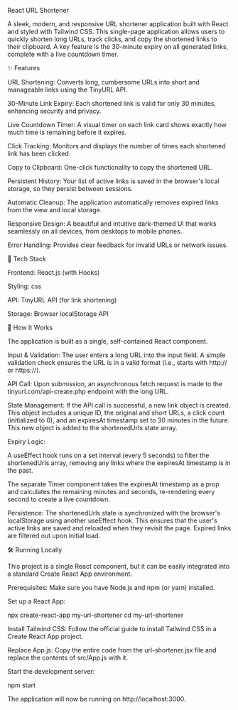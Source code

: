 React URL Shortener

A sleek, modern, and responsive URL shortener application built with React and styled with Tailwind CSS. This single-page application allows users to quickly shorten long URLs, track clicks, and copy the shortened links to their clipboard. A key feature is the 30-minute expiry on all generated links, complete with a live countdown timer.

✨ Features

URL Shortening: Converts long, cumbersome URLs into short and manageable links using the TinyURL API.

30-Minute Link Expiry: Each shortened link is valid for only 30 minutes, enhancing security and privacy.

Live Countdown Timer: A visual timer on each link card shows exactly how much time is remaining before it expires.

Click Tracking: Monitors and displays the number of times each shortened link has been clicked.

Copy to Clipboard: One-click functionality to copy the shortened URL.

Persistent History: Your list of active links is saved in the browser's local storage, so they persist between sessions.

Automatic Cleanup: The application automatically removes expired links from the view and local storage.

Responsive Design: A beautiful and intuitive dark-themed UI that works seamlessly on all devices, from desktops to mobile phones.

Error Handling: Provides clear feedback for invalid URLs or network issues.

🚀 Tech Stack

Frontend: React.js (with Hooks)

Styling: css

API: TinyURL API (for link shortening)

Storage: Browser localStorage API

🔧 How It Works

The application is built as a single, self-contained React component.

Input & Validation: The user enters a long URL into the input field. A simple validation check ensures the URL is in a valid format (i.e., starts with http:// or https://).

API Call: Upon submission, an asynchronous fetch request is made to the tinyurl.com/api-create.php endpoint with the long URL.

State Management: If the API call is successful, a new link object is created. This object includes a unique ID, the original and short URLs, a click count (initialized to 0), and an expiresAt timestamp set to 30 minutes in the future. This new object is added to the shortenedUrls state array.

Expiry Logic:

A useEffect hook runs on a set interval (every 5 seconds) to filter the shortenedUrls array, removing any links where the expiresAt timestamp is in the past.

The separate Timer component takes the expiresAt timestamp as a prop and calculates the remaining minutes and seconds, re-rendering every second to create a live countdown.

Persistence: The shortenedUrls state is synchronized with the browser's localStorage using another useEffect hook. This ensures that the user's active links are saved and reloaded when they revisit the page. Expired links are filtered out upon initial load.

🛠️ Running Locally

This project is a single React component, but it can be easily integrated into a standard Create React App environment.

Prerequisites: Make sure you have Node.js and npm (or yarn) installed.

Set up a React App:

npx create-react-app my-url-shortener
cd my-url-shortener


Install Tailwind CSS: Follow the official guide to install Tailwind CSS in a Create React App project.

Replace App.js: Copy the entire code from the url-shortener.jsx file and replace the contents of src/App.js with it.

Start the development server:

npm start


The application will now be running on http://localhost:3000.
